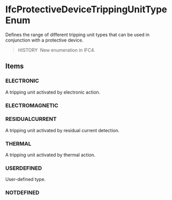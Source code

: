 # IfcProtectiveDeviceTrippingUnitTypeEnum

Defines the range of different tripping unit types that can be used in conjunction with a protective device.

> HISTORY&nbsp; New enumeration in IFC4.

## Items

### ELECTRONIC
A tripping unit activated by electronic action.

### ELECTROMAGNETIC


### RESIDUALCURRENT
A tripping unit activated by residual current detection.

### THERMAL
A tripping unit activated by thermal action.

### USERDEFINED
User-defined type.

### NOTDEFINED

